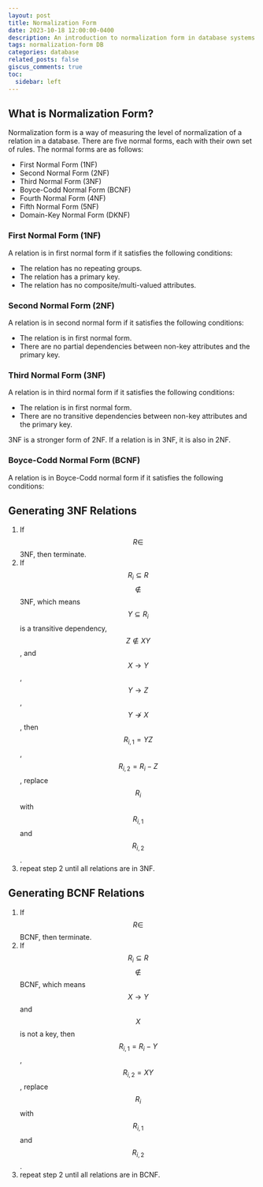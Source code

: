 ```yaml
---
layout: post
title: Normalization Form
date: 2023-10-18 12:00:00-0400
description: An introduction to normalization form in database systems.
tags: normalization-form DB
categories: database
related_posts: false
giscus_comments: true
toc:
  sidebar: left
---
```


## What is Normalization Form?

Normalization form is a way of measuring the level of normalization of a relation in a database. There are five normal forms, each with their own set of rules. The normal forms are as follows:

- First Normal Form (1NF)
- Second Normal Form (2NF)
- Third Normal Form (3NF)
- Boyce-Codd Normal Form (BCNF)
- Fourth Normal Form (4NF)
- Fifth Normal Form (5NF)
- Domain-Key Normal Form (DKNF)

### First Normal Form (1NF)

A relation is in first normal form if it satisfies the following conditions:

- The relation has no repeating groups.
- The relation has a primary key.
- The relation has no composite/multi-valued attributes.

### Second Normal Form (2NF)

A relation is in second normal form if it satisfies the following conditions:

- The relation is in first normal form.
- There are no partial dependencies between non-key attributes and the primary key.

### Third Normal Form (3NF)

A relation is in third normal form if it satisfies the following conditions:

- The relation is in first normal form.
- There are no transitive dependencies between non-key attributes and the primary key.

3NF is a stronger form of 2NF. If a relation is in 3NF, it is also in 2NF.

### Boyce-Codd Normal Form (BCNF)

A relation is in Boyce-Codd normal form if it satisfies the following conditions:

## Generating 3NF Relations

1. If $$R\in$$ 3NF, then terminate.
2. If $$R_i\subseteq R$$ $$\notin$$ 3NF, which means $$Y\subseteq R_i$$ is a transitive dependency, $$Z\notin XY$$, and $$X\rightarrow Y$$, $$Y\rightarrow Z$$, $$Y\nrightarrow X$$, then $$R_{i,1} = YZ$$, $$R_{i,2} = R_i - Z$$, replace $$R_i$$ with $$R_{i,1}$$ and $$R_{i,2}$$.
3. repeat step 2 until all relations are in 3NF.

## Generating BCNF Relations

1. If $$R\in$$ BCNF, then terminate.
2. If $$R_i\subseteq R$$ $$\notin$$ BCNF, which means $$X\rightarrow Y$$ and $$X$$ is not a key, then $$R_{i,1} = R_i - Y$$, $$R_{i,2} = XY$$, replace $$R_i$$ with $$R_{i,1}$$ and $$R_{i,2}$$.
3. repeat step 2 until all relations are in BCNF.